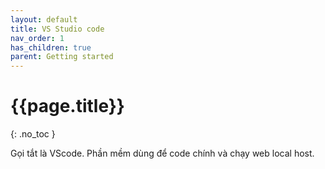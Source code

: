 ```yaml
---
layout: default
title: VS Studio code
nav_order: 1
has_children: true
parent: Getting started
---
```


<!-- markdownlint-disable MD022 MD025-->
# {{page.title}}
{: .no_toc }

<!-- markdownlint-enable MD022 MD025-->

Gọi tắt là VScode.
Phần mềm dùng để code chính và chạy web local host.

